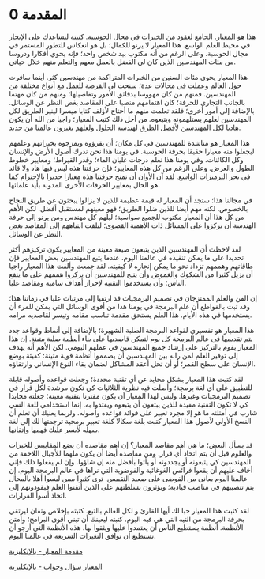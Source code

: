 # 0 المقدمة

هذا هو المعيار. الجامع لعقود من الخبرات في مجال الحوسبة. كتبته ليساعدك على الإبحار في محيط العلم الواسع. هذا المعيار لا يرنو للكمال؛ بل هو انعكاس للتطور المستمر في مجال الحوسبة. وعلى الرغم من أنه مكتوب بيد شخص واحد؛ فإنه يحوي أفكارا ودروسا من مئات المهندسين الذين كان لي الفضل بالعمل معهم والتعلم منهم خلال حياتي.

هذا المعيار يحوي مئات السنين من الخبرات المتراكمة من مهندسين كثر. أينما سافرت حول العالم وعملت في مجالات عدة؛ سنحت لي الفرصة للعمل مع أنواع مختلفة من المهندسين. فمنهم من كان مهووسا بدقائق الأمور وتفاصيلها؛ ومنهم من كان مهتما بالجانب التجاري للحرفة؛ كان اهتمامهم منصبا على المقاصد بغض النظر عن الوسائل. بالإضافة إلى أمور أخرى؛ فلقد تعلمت منهم ما أحتاج لأؤلف كتابا ميسرا لينير الطريق لكل المهندسين لعلهم يستلهمونه ويتبعوه. من أجل ذلك كتبت المعيار؛ راجيا من الله أن يكون هاديا لكل المهندسين لأفضل الطرق لهندسة الحلول ولعلهم يغيرون عالمنا من جديد.

هذا المعيار هو مناشدة للمهندسين في كل مكان؛ أن يقرؤوه ويمزجوه بخبراتهم وعلمهم ليجعلوا منه معيارا حقيقا بحرفة الحوسبة. في يومنا هذا نحن ندرك أصول الأرض والإنسان وكل الكائنات. وفي يومنا هذا نعلم درجات غليان الماء؛ وقدر القيراط؛ ومعايير خطوط الطول والعرض. وعلى الرغم من كل هذه المعايير؛ فإن حرفتنا هذه ليس فيها هاد ولا قائد في بحر الترميزات الواسع. لقد آن الأوان أن نمنح حرفتنا هذه معيارا جديرا بالاحترام كما هو الحال بمعايير الحرفات الأخرى المدونة بأيد علمائها.

في مجالنا هذا؛ ستجد أن المعيار له قيمة عظيمة للذين لا يزالوا يبحثون عن طريق النجاح بالخصوص. لكنه مهم أيضا للذين ضلوا الطريق؛ فهو معينهم لمستقبل أفضل. لكن الأهم من كل هذا أن المعيار مكتوب للجميع سواسية؛ ليلهم كل مهندس ومن يرنو إلى حرفة الهندسة أن يركزوا على المسائل ذات الأهمية القصوى؛ ليلفت انتباههم إلى المقاصد بغض النظر عن الوسائل.

لقد لاحظت أن المهندسين الذين يتبعون صيغة معينة من المعايير يكون تركيزهم أكثر تحديدا على ما يمكن تنفيذه في عالمنا اليوم. عندما يتبع المهندسين بعض المعايير فإن طاقاتهم وهممهم تزداد نحو ما يمكن إنجازه لا كيفيته. لقد جمعت وألفت هذا المعيار راجيا أن يزيل كثيرا من الشكوك والغموض وأن يتيح للمهندسين أن يركزوا هممهم على ما ينفع الناس؛ وأن يستخدموا التقنية لإحراز أهداف سامية ومقاصد عليا.

إن الفن والعلم الممتزجان في تصميم البرمجيات قد ارتقيا إلى مرتبات عليا في زماننا هذا؛ وقد ثبت بالقواطع أن علم البرمجة في يومنا هذا من أقوى الوسائل التي يمكن للمرء أن يستخدمها في هذه الأيام. هذا العلم  يستحق مقدمة تناسب مقامه وتيسر لقاصديه مرامه.

هذا المعيار هو تفسيري لقواعد البرمجة الصلبة الشهيرة؛ بالإضافة إلى أنماط وقواعد جدد يتم تقديمها في عالم البرمجة كل يوم لتمكن قاصديها على بناء أنظمة صلبة متينة. إن هذا المعيار يقوم بالتركيز على إرشاد جميع المهندسين في عملهم اليومي. لكن الأهم أنه يهدف إلى توفير العلم لمن رانه بين المهندسين أن يصمموا أنظمة قوية متينة؛ كفيئة بوضع الإنسان على سطح القمر؛ أو أن تحل أعقد المشاكل لضمان بقاء النوع الإنساني وارتقاؤه.

لقد كتبت هذا المعيار بشكل محايد عن أي تقنية محددة؛ وجعلت قواعده وأصوله قابلة للتطبيق على أي لغة برمجة؛ وأصلت فيه نظرية الثلاثيات كي تكون مرشدة لكل قرار في تصميم البرمجيات وغيرها. وليس لهذا المعيار أن يكون مقترنا بتقنية معينة؛ جعلته محايدا كي لا تكون التقنية مقيدة للذين يبتغون أن يتبعوه ويقتدوا به. إنما استخدامي للغة السي شارب في أمثلته ما هو إلا مجرد تعبير على فوائد قواعده وأصوله. ولربما يعنيك أن تعلم أن النسخ الأولى لأصول هذا المعيار كتبت بلغة سكالا كلغة تعبير برمجية ترجمتها لك إلى لغة سهله لأيسر عليك فهمها وإتقانها.

قد يسأل البعض؛ ما هي أهم مقاصد المعيار؟
إن أهم مقاصده أن يضع المقاييس للخبرات والعلوم قبل أن يتم اتخاذ أي قرار. ومن مقاصده أيضا أن يكون ملهما للأجيال اللاحقة من المهندسين كي يتبعونه أو يجددونه أو يأتوا بأفضل منه إن شاؤوا. وإن لم يفعلوا ذلك فإني أخاف عليهم أن يقعوا فرائس الغوغائية والفوضوية التي نراها في عالم البرمجة اليوم. إن عالمنا اليوم يعاني من الفوضى على صعيد التقييس. ترى كثيرا ممن ليسوا أهلا بالمجال يتم تنصيبهم في مناصب قيادية؛ ويؤثرون بسلطتهم على الذين أتقنوا العلم فيقودونهم إلى اتخاذ أسوأ القرارات.

لقد كتبت هذا المعيار حبا لك أيها القارئ و لكل العالم بالتبع. كتبته بإخلاص وتفان ليرتقي بحرفة البرمجة من التيه التي هي فيه اليوم. كتبته ليعينك أن تبني أقوى البرامج؛ وأمتن الأنظمة. أنظمة يستطيع الناس أن يعتمدوا عليها ويثقوا بها. هذه الأنظمة التي أرجو أن تستطيع أن توافق التغيرات السريعة في عالمنا اليوم.

<a href="https://www.youtube.com/watch?v=8PveoymxCok&ab_channel=HassanHabib"> مقدمة المعيار - بالإنكليزية </a>

<a href="https://www.youtube.com/watch?v=Au7G_y4BkbY&ab_channel=HassanHabib"> المعيار سؤال وجواب - بالإنكليزية </a>


